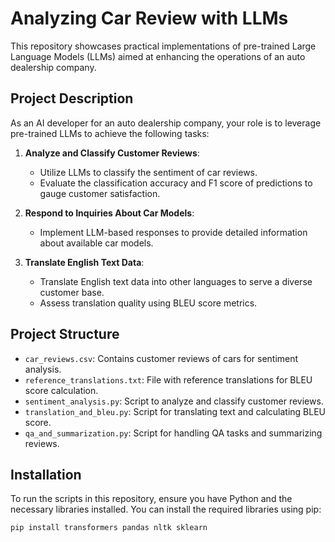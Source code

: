 # Analyzing Car Review with LLMs

This repository showcases practical implementations of pre-trained Large Language Models (LLMs) aimed at enhancing the operations of an auto dealership company.

## Project Description

As an AI developer for an auto dealership company, your role is to leverage pre-trained LLMs to achieve the following tasks:

1. **Analyze and Classify Customer Reviews**:
   - Utilize LLMs to classify the sentiment of car reviews.
   - Evaluate the classification accuracy and F1 score of predictions to gauge customer satisfaction.

2. **Respond to Inquiries About Car Models**:
   - Implement LLM-based responses to provide detailed information about available car models.

3. **Translate English Text Data**:
   - Translate English text data into other languages to serve a diverse customer base.
   - Assess translation quality using BLEU score metrics.

## Project Structure

- `car_reviews.csv`: Contains customer reviews of cars for sentiment analysis.
- `reference_translations.txt`: File with reference translations for BLEU score calculation.
- `sentiment_analysis.py`: Script to analyze and classify customer reviews.
- `translation_and_bleu.py`: Script for translating text and calculating BLEU score.
- `qa_and_summarization.py`: Script for handling QA tasks and summarizing reviews.

## Installation

To run the scripts in this repository, ensure you have Python and the necessary libraries installed. You can install the required libraries using pip:

```bash
pip install transformers pandas nltk sklearn
